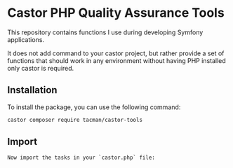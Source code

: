 # Castor PHP Quality Assurance Tools

This repository contains functions I use during developing Symfony applications.

It does not add command to your castor project, but rather provide a set of functions that should
work in any environment without having PHP installed only castor is required.

## Installation

To install the package, you can use the following command:

```bash
castor composer require tacman/castor-tools
```

## Import

    Now import the tasks in your `castor.php` file:



